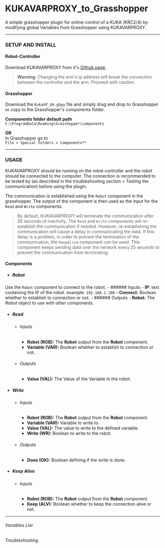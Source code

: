 # KUKAVARPROXY_to_Grasshopper
A simple grasshopper plugin for online-control of a KUKA (KRC2/4) by modifying global Variables from Grasshopper using KUKAVARPROXY.

---

### SETUP AND INSTALL
#### Robot-Controller
Download KUKAVARPROXY from it's [Github page](https://github.com/ImtsSrl/KUKAVARPROXY).

> **Warning**: Changing the arm's ip address will break the connection between the controller and the arm. Proceed with caution.

#### Grasshopper
Download the `KukaVP_GH.ghpy` file and simply drag and drop to Grasshopper or copy to the Grasshopper's components folder.

**Components folder default path**  
`C:\ProgramData\Roaming\Grasshopper\components`

**OR**  
In Grasshopper go to  
`File > Special Folders > Components**`

---

### USAGE
KUKAVARPROXY should be running on the robot controller and the robot should be connected to the computer. The connection is recommended to be tested by (as described in the troubleshooting section > Testing the communication) before using the plugin.

The communication is established using the `Robot` component in the grasshopper. The output of the component is then used as the input for the `Read` and `Write` components.

> By default, KUKAVARPROXY will terminate the communication after 30 seconds of inactivity. The `Read` and `Write` components will re-establish the communication if needed. However, re-establishing the communication will cause a delay in communicating the data. If this delay is a problem, in order to prevent the termination of the communication, the `KeepAlive` component can be used. This component keeps sending data over the network every 25 seconds to prevent the communication from terminating.

#### Components
- ##### Robot
Use the `Robot` component to connect to the robot.
    - ###### Inputs
        - **IP:** text containing the IP of the robot. example: `192.168.1.100`
        - **Connect:** Boolean whether to establish to connection or not.
    - ###### Outputs
        - **Robot:** The *Robot* object to use with other components.

- ##### Read
    - ###### Inputs
        - **Robot (ROB):** The **Robot** output from the **Robot** component.
        - **Variable (VAR):** Boolean whether to establish to connection or not.
    - ###### Outputs
        - **Value (VAL):** The Value of the Variable in the robot.

- ##### Write
    - ###### Inputs
        - **Robot (ROB):** The **Robot** output from the **Robot** component.
        - **Variable (VAR):** Variable to write to.
        - **Value (VAL):** The value to write to the defined variable.
        - **Write (WR):** Boolean to write to the robot.
    - ###### Outputs
        - **Done (OK):** Boolean defining if the write is done.

- ##### Keep Alive
    - ###### Inputs
        - **Robot (ROB):** The **Robot** output from the **Robot** component.
        - **Keep (ALV):** Boolean whether to keep the connection alive or not.

---

###### Variables List

###### Troubleshooting
